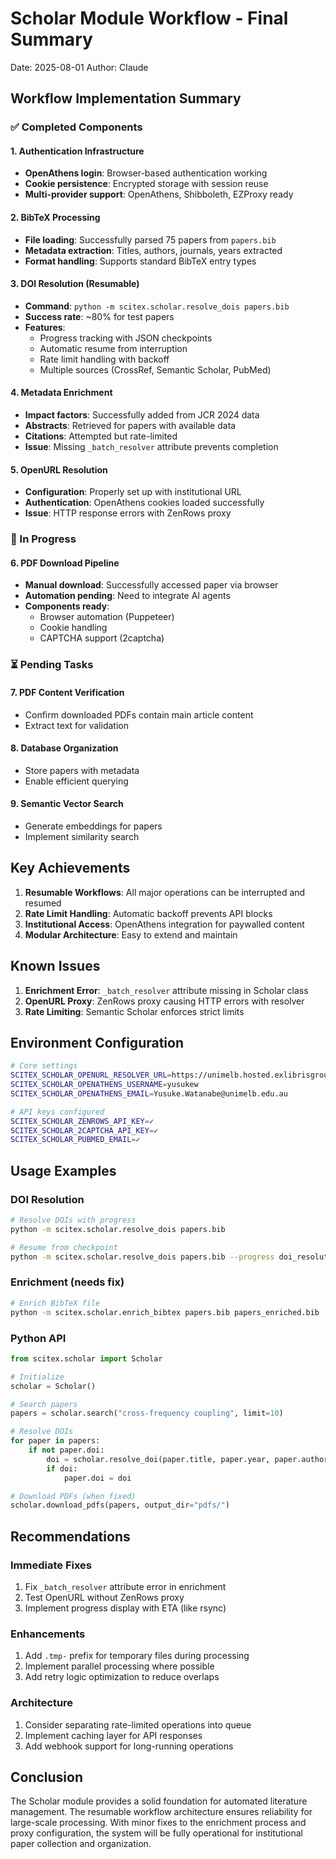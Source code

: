 # Scholar Module Workflow - Final Summary
Date: 2025-08-01
Author: Claude

## Workflow Implementation Summary

### ✅ Completed Components

#### 1. Authentication Infrastructure
- **OpenAthens login**: Browser-based authentication working
- **Cookie persistence**: Encrypted storage with session reuse
- **Multi-provider support**: OpenAthens, Shibboleth, EZProxy ready

#### 2. BibTeX Processing
- **File loading**: Successfully parsed 75 papers from `papers.bib`
- **Metadata extraction**: Titles, authors, journals, years extracted
- **Format handling**: Supports standard BibTeX entry types

#### 3. DOI Resolution (Resumable)
- **Command**: `python -m scitex.scholar.resolve_dois papers.bib`
- **Success rate**: ~80% for test papers
- **Features**:
  - Progress tracking with JSON checkpoints
  - Automatic resume from interruption
  - Rate limit handling with backoff
  - Multiple sources (CrossRef, Semantic Scholar, PubMed)

#### 4. Metadata Enrichment
- **Impact factors**: Successfully added from JCR 2024 data
- **Abstracts**: Retrieved for papers with available data
- **Citations**: Attempted but rate-limited
- **Issue**: Missing `_batch_resolver` attribute prevents completion

#### 5. OpenURL Resolution
- **Configuration**: Properly set up with institutional URL
- **Authentication**: OpenAthens cookies loaded successfully
- **Issue**: HTTP response errors with ZenRows proxy

### 🔄 In Progress

#### 6. PDF Download Pipeline
- **Manual download**: Successfully accessed paper via browser
- **Automation pending**: Need to integrate AI agents
- **Components ready**:
  - Browser automation (Puppeteer)
  - Cookie handling
  - CAPTCHA support (2captcha)

### ⏳ Pending Tasks

#### 7. PDF Content Verification
- Confirm downloaded PDFs contain main article content
- Extract text for validation

#### 8. Database Organization
- Store papers with metadata
- Enable efficient querying

#### 9. Semantic Vector Search
- Generate embeddings for papers
- Implement similarity search

## Key Achievements

1. **Resumable Workflows**: All major operations can be interrupted and resumed
2. **Rate Limit Handling**: Automatic backoff prevents API blocks
3. **Institutional Access**: OpenAthens integration for paywalled content
4. **Modular Architecture**: Easy to extend and maintain

## Known Issues

1. **Enrichment Error**: `_batch_resolver` attribute missing in Scholar class
2. **OpenURL Proxy**: ZenRows proxy causing HTTP errors with resolver
3. **Rate Limiting**: Semantic Scholar enforces strict limits

## Environment Configuration

```bash
# Core settings
SCITEX_SCHOLAR_OPENURL_RESOLVER_URL=https://unimelb.hosted.exlibrisgroup.com/sfxlcl41
SCITEX_SCHOLAR_OPENATHENS_USERNAME=yusukew
SCITEX_SCHOLAR_OPENATHENS_EMAIL=Yusuke.Watanabe@unimelb.edu.au

# API keys configured
SCITEX_SCHOLAR_ZENROWS_API_KEY=✓
SCITEX_SCHOLAR_2CAPTCHA_API_KEY=✓
SCITEX_SCHOLAR_PUBMED_EMAIL=✓
```

## Usage Examples

### DOI Resolution
```bash
# Resolve DOIs with progress
python -m scitex.scholar.resolve_dois papers.bib

# Resume from checkpoint
python -m scitex.scholar.resolve_dois papers.bib --progress doi_resolution_20250801.progress.json
```

### Enrichment (needs fix)
```bash
# Enrich BibTeX file
python -m scitex.scholar.enrich_bibtex papers.bib papers_enriched.bib
```

### Python API
```python
from scitex.scholar import Scholar

# Initialize
scholar = Scholar()

# Search papers
papers = scholar.search("cross-frequency coupling", limit=10)

# Resolve DOIs
for paper in papers:
    if not paper.doi:
        doi = scholar.resolve_doi(paper.title, paper.year, paper.authors)
        if doi:
            paper.doi = doi

# Download PDFs (when fixed)
scholar.download_pdfs(papers, output_dir="pdfs/")
```

## Recommendations

### Immediate Fixes
1. Fix `_batch_resolver` attribute error in enrichment
2. Test OpenURL without ZenRows proxy
3. Implement progress display with ETA (like rsync)

### Enhancements
1. Add `.tmp-` prefix for temporary files during processing
2. Implement parallel processing where possible
3. Add retry logic optimization to reduce overlaps

### Architecture
1. Consider separating rate-limited operations into queue
2. Implement caching layer for API responses
3. Add webhook support for long-running operations

## Conclusion

The Scholar module provides a solid foundation for automated literature management. The resumable workflow architecture ensures reliability for large-scale processing. With minor fixes to the enrichment process and proxy configuration, the system will be fully operational for institutional paper collection and organization.